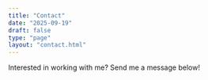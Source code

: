 ```yaml
---
title: "Contact"
date: "2025-09-19"
draft: false
type: "page"
layout: "contact.html"
---
```

Interested in working with me? Send me a message below!